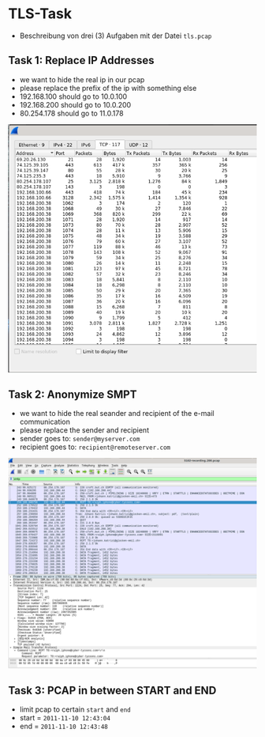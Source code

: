 # TLS-Task
* Beschreibung von drei (3) Aufgaben mit der Datei `tls.pcap`


## Task 1: Replace IP Addresses
* we want to hide the real ip in our pcap
* please replace the prefix of the ip with something else
* 192.168.100 should go to 10.0.100
* 192.168.200 should go to 10.0.200
* 80.254.178 should go to 11.0.178


![IP2](./IP2.png)


## Task 2: Anonymize SMPT
* we want to hide the real seander and recipient of the e-mail communication
* please replace the sender and recipient
* sender goes to: `sender@myserver.com` 
* recipient goes to: `recipient@remoteserver.com`

![SMTP](./SMTP.png)


## Task 3: PCAP in between START and END
* limit pcap to certain `start` and `end`
* start = `2011-11-10 12:43:04`
* end = `2011-11-10 12:43:48`


